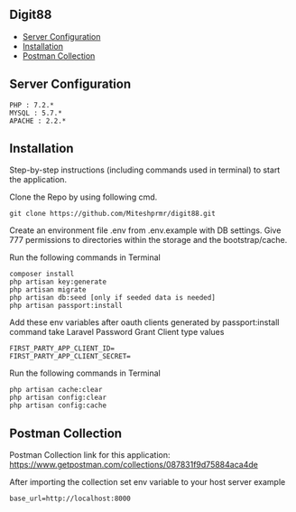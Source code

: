 ## Digit88 ##

 - [Server Configuration](#markdown-header-server-configuration)
 - [Installation](#markdown-header-installation)
 - [Postman Collection](#markdown-header-postman-collection)

## Server Configuration
    PHP : 7.2.*
    MYSQL : 5.7.*
    APACHE : 2.2.*

## Installation

Step-by-step instructions (including commands used in terminal) to start the application.

Clone the Repo by using following cmd.

    git clone https://github.com/Miteshprmr/digit88.git

Create an environment file .env from .env.example with DB settings.
Give 777 permissions to directories within the storage and the bootstrap/cache.

Run the following commands in Terminal

    composer install
    php artisan key:generate
    php artisan migrate
    php artisan db:seed [only if seeded data is needed]
    php artisan passport:install

Add these env variables after oauth clients generated by passport:install command
take Laravel Password Grant Client type values

    FIRST_PARTY_APP_CLIENT_ID=
    FIRST_PARTY_APP_CLIENT_SECRET=

Run the following commands in Terminal

    php artisan cache:clear
    php artisan config:clear 
    php artisan config:cache

## Postman Collection

Postman Collection link for this application:
https://www.getpostman.com/collections/087831f9d75884aca4de

After importing the collection set env variable to your host server
example

    base_url=http://localhost:8000
